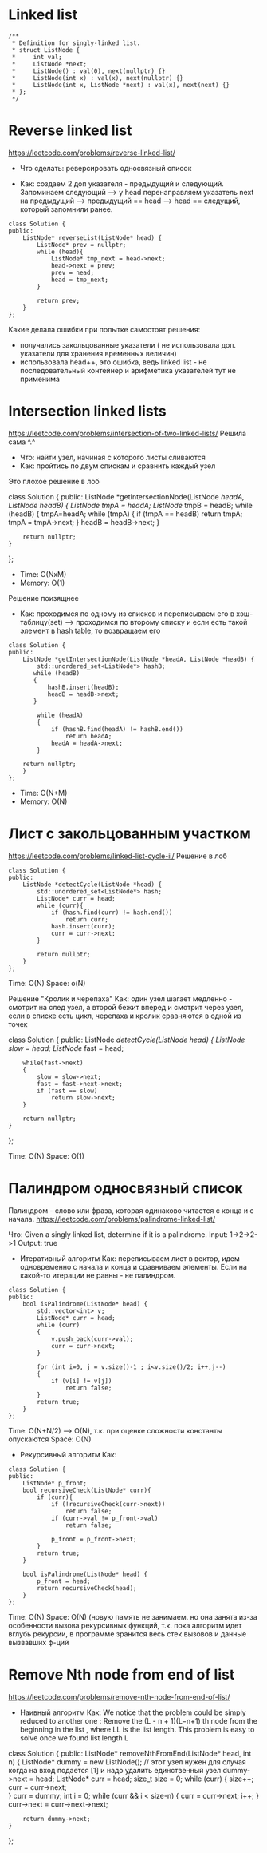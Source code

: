 # Linked list

```
/**
 * Definition for singly-linked list.
 * struct ListNode {
 *     int val;
 *     ListNode *next;
 *     ListNode() : val(0), next(nullptr) {}
 *     ListNode(int x) : val(x), next(nullptr) {}
 *     ListNode(int x, ListNode *next) : val(x), next(next) {}
 * };
 */
 ```
 
# Reverse linked list
https://leetcode.com/problems/reverse-linked-list/

- Что сделать: реверсировать односвязный список

- Как: создаем 2 доп указателя - предыдущий и следующий. Запоминаем следующий --> у head перенаправляем указатель next на предыдущий 
--> предыдущий == head --> head == следущий, который запомнили ранее. 
```
class Solution {
public:
    ListNode* reverseList(ListNode* head) {
        ListNode* prev = nullptr;
        while (head){
            ListNode* tmp_next = head->next;
            head->next = prev;
            prev = head;
            head = tmp_next;
        }
           
        return prev;
    }
};
```

Какие делала ошибки при попытке самостоят решения:
- получались закольцованные указатели ( не использовала доп. указатели для хранения временных величин)
- использовала head++, это ошибка, ведь linked list - не последовательный контейнер и арифметика указателей тут не применима


# Intersection linked lists
https://leetcode.com/problems/intersection-of-two-linked-lists/
Решила сама ^.^
 - Что: найти узел, начиная с которого листы сливаются
 - Как: пройтись по двум спискам и сравнить каждый узел 
 
 Это плохое решение в лоб  
 
class Solution {
public:
    ListNode *getIntersectionNode(ListNode *headA, ListNode *headB) {
        ListNode* tmpA = headA; ListNode* tmpB = headB;
        while (headB)
        {
            tmpA=headA;
            while (tmpA)
            {
                if (tmpA == headB)
                    return tmpA;
                tmpA = tmpA->next;
            }
            headB = headB->next;
        }

        return nullptr;
    }
};

- Time: O(NxM)
- Memory: O(1)


Решение поизящнее 
- Как: проходимся по одному из списков и переписываем его в хэш-таблицу(set) --> проходимся по второму списку и если есть такой элемент в hash table, то возвращаем его
```
class Solution {
public:
    ListNode *getIntersectionNode(ListNode *headA, ListNode *headB) {
        std::unordered_set<ListNode*> hashB;
       while (headB)
       {
           hashB.insert(headB);
           headB = headB->next;
       }
    
        while (headA)
        {
            if (hashB.find(headA) != hashB.end()) 
                return headA;
            headA = headA->next;
        }
        
    return nullptr;
    }
};
```
- Time: O(N+M)
- Memory: O(N)

# Лист с закольцованным участком
https://leetcode.com/problems/linked-list-cycle-ii/
Решение в лоб
```
class Solution {
public:
    ListNode *detectCycle(ListNode *head) {
        std::unordered_set<ListNode*> hash;
        ListNode* curr = head;
        while (curr){
            if (hash.find(curr) != hash.end())
                return curr;
            hash.insert(curr);
            curr = curr->next;
        }
           
        return nullptr;
    }
};
```
Time: O(N)
Space: o(N)

Решение "Кролик и черепаха"
Как: один узел шагает медленно -  смотрит на след узел, а второй бежит вперед и смотрит через узел, если в списке есть цикл, черепаха и кролик сравняются в одной из точек

class Solution {
public:
    ListNode *detectCycle(ListNode *head) {
        ListNode* slow = head;
        ListNode* fast = head;
        
        while(fast->next)
        {
            slow = slow->next;
            fast = fast->next->next;
            if (fast == slow)
                return slow->next;
        }
           
        return nullptr;
    }
};

Time: O(N)
Space: O(1)


# Палиндром односвязный список
Палиндром - слово или фраза, которая одинаково читается с конца и с начала.
https://leetcode.com/problems/palindrome-linked-list/

Что: Given a singly linked list, determine if it is a palindrome. Input: 1->2->2->1  Output: true

- Итеративный алгоритм
Как: переписываем лист в вектор, идем одновременно с начала и конца и сравниваем элементы. Если на какой-то итерации не равны - не палиндром.
```
class Solution {
public:
    bool isPalindrome(ListNode* head) {
        std::vector<int> v;
        ListNode* curr = head;
        while (curr)
        {
            v.push_back(curr->val);
            curr = curr->next;
        }
        
        for (int i=0, j = v.size()-1 ; i<v.size()/2; i++,j--)
        {
            if (v[i] != v[j])
                return false;
        }
        return true;
    }
};
```
Time: O(N+N/2) --> O(N), т.к. при оценке сложности константы опускаются
Space: O(N)

- Рекурсивный алгоритм
Как: 
```
class Solution {
public:
    ListNode* p_front;
    bool recursiveCheck(ListNode* curr){
        if (curr){
            if (!recursiveCheck(curr->next))
                return false;
            if (curr->val != p_front->val)
                return false;
            
            p_front = p_front->next;
        }
        return true;
    }
    
    bool isPalindrome(ListNode* head) {
        p_front = head;
        return recursiveCheck(head);
    }
};
```
Time: O(N)
Space: O(N) (новую память не занимаем. но она занята из-за особенности вызова рекурсивных функций, т.к. пока алгоритм идет вглубь рекурсии, в программе зранится весь стек вызовов и данные вызвавших ф-ций

# Remove Nth node from end of list
https://leetcode.com/problems/remove-nth-node-from-end-of-list/
- Наивный алгоритм
Как: We notice that the problem could be simply reduced to another one : Remove the (L - n + 1)(L−n+1) th node from the beginning in the list , where LL is the list length. This problem is easy to solve once we found list length L

class Solution {
public:
    ListNode* removeNthFromEnd(ListNode* head, int n) {
        ListNode* dummy = new ListNode(); // этот узел нужен для случая когда на вход подается [1] и надо удалить единственный узел
        dummy->next = head;
        ListNode* curr = head;
        size_t size = 0;
        while (curr)
        {
            size++;
            curr = curr->next;     
        }
        curr = dummy;
        int i = 0;
        while (curr && i < size-n)
        { 
            curr = curr->next;
            i++;
        }
        curr->next = curr->next->next;
        
        return dummy->next;
    }
};
